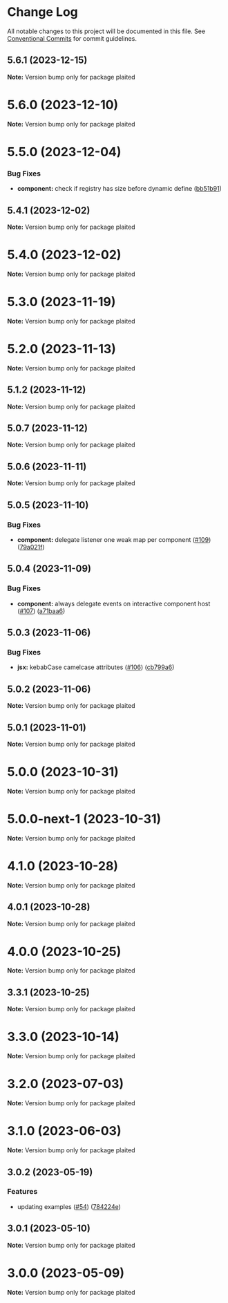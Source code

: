 # Change Log

All notable changes to this project will be documented in this file.
See [Conventional Commits](https://conventionalcommits.org) for commit guidelines.

## 5.6.1 (2023-12-15)

**Note:** Version bump only for package plaited





# 5.6.0 (2023-12-10)

**Note:** Version bump only for package plaited





# 5.5.0 (2023-12-04)


### Bug Fixes

* **component:** check if registry has size before dynamic define ([bb51b91](https://github.com/plaited/plaited/commit/bb51b912622aa843afa0313004876d7ba656d4ce))





## 5.4.1 (2023-12-02)

**Note:** Version bump only for package plaited





# 5.4.0 (2023-12-02)

**Note:** Version bump only for package plaited





# 5.3.0 (2023-11-19)

**Note:** Version bump only for package plaited





# 5.2.0 (2023-11-13)

**Note:** Version bump only for package plaited

## 5.1.2 (2023-11-12)

**Note:** Version bump only for package plaited

## 5.0.7 (2023-11-12)

**Note:** Version bump only for package plaited

## 5.0.6 (2023-11-11)

**Note:** Version bump only for package plaited

## 5.0.5 (2023-11-10)

### Bug Fixes

- **component:** delegate listener one weak map per component ([#109](https://github.com/plaited/plaited/issues/109)) ([79a021f](https://github.com/plaited/plaited/commit/79a021fe7669d4ee5318c0ea8c0d104e805cb07e))

## 5.0.4 (2023-11-09)

### Bug Fixes

- **component:** always delegate events on interactive component host ([#107](https://github.com/plaited/plaited/issues/107)) ([a71baa6](https://github.com/plaited/plaited/commit/a71baa6c5628cd182fe836321c30afec7879e738))

## 5.0.3 (2023-11-06)

### Bug Fixes

- **jsx:** kebabCase camelcase attributes ([#106](https://github.com/plaited/plaited/issues/106)) ([cb799a6](https://github.com/plaited/plaited/commit/cb799a61a7ca0068628ae56eda345671651f7cfb))

## 5.0.2 (2023-11-06)

**Note:** Version bump only for package plaited

## 5.0.1 (2023-11-01)

**Note:** Version bump only for package plaited

# 5.0.0 (2023-10-31)

**Note:** Version bump only for package plaited

# 5.0.0-next-1 (2023-10-31)

**Note:** Version bump only for package plaited

# 4.1.0 (2023-10-28)

**Note:** Version bump only for package plaited

## 4.0.1 (2023-10-28)

**Note:** Version bump only for package plaited

# 4.0.0 (2023-10-25)

**Note:** Version bump only for package plaited

## 3.3.1 (2023-10-25)

**Note:** Version bump only for package plaited

# 3.3.0 (2023-10-14)

**Note:** Version bump only for package plaited

# 3.2.0 (2023-07-03)

**Note:** Version bump only for package plaited

# 3.1.0 (2023-06-03)

**Note:** Version bump only for package plaited

## 3.0.2 (2023-05-19)

### Features

- updating examples ([#54](https://github.com/plaited/plaited/issues/54)) ([784224e](https://github.com/plaited/plaited/commit/784224ebb90ec1954f919632de379036c95d8ea0))

## 3.0.1 (2023-05-10)

**Note:** Version bump only for package plaited

# 3.0.0 (2023-05-09)

**Note:** Version bump only for package plaited
